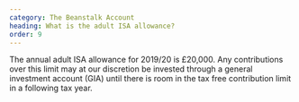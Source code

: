 ```yaml
---
category: The Beanstalk Account
heading: What is the adult ISA allowance?
order: 9
---
```


The annual adult ISA allowance for 2019/20 is £20,000.  Any contributions over this limit may at our discretion be invested through a general investment account (GIA) until there is room in the tax free contribution limit in a following tax year.